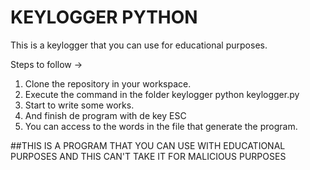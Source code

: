 # KEYLOGGER PYTHON
This is a keylogger that you can use for educational purposes.

Steps to follow ->

1. Clone the repository in your workspace.
2. Execute the command in the folder keylogger python keylogger.py
3. Start to write some works.
4. And finish de program with de key ESC
5. You can access to the words in the file that generate the program.

##THIS IS A PROGRAM THAT YOU CAN USE WITH EDUCATIONAL PURPOSES AND THIS CAN'T TAKE IT FOR MALICIOUS PURPOSES

